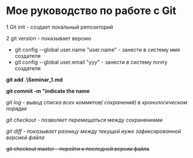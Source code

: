# Мое руководство по работе с Git

 1 Git init - создает локальный репозиторий

 2 git version - показывает версию

* git config --global user.name "user.name" - занести в систему имя создателя
* git config --global user.email "ууу" - занести в систему почту создателя

**git add .\Seminar_1.md**

**git commit -m "indicate the name**

*git log - вывод списка всех коммитов( сохранений) в хронологическом порядке*

*git checkout - позволяет перемещаться* между сохранениями

*git diff - показывает разницу между текущей иуже зафиксированной версией файла*

~~git checkout master - перейти к последней версии файла~~